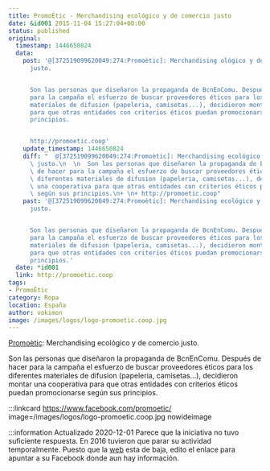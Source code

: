```yaml
---
title: PromoÉtic - Merchandising ecológico y de comercio justo
date: &id001 2015-11-04 15:27:04+00:00
status: published
original:
  timestamp: 1446650824
  data:
    post: '@[372519099620049:274:Promoètic]: Merchandising ológico y de comercio
      justo.


      Son las personas que diseñaron la propaganda de BcnEnComu. Después de hacer
      para la campaña el esfuerzo de buscar proveedores éticos para los diferentes
      materiales de difusion (papeleria, camisetas...), decidieron montar una cooperativa
      para que otras entidades con criterios éticos puedan promocionarse según sus
      principios.


      http://promoetic.coop'
    update_timestamp: 1446650824
    diff: "  @[372519099620049:274:Promoètic]: Merchandising ecológico y de comercio\
      \ justo.\n  \n  Son las personas que diseñaron la propaganda de BcnEnComu. Después\
      \ de hacer para la campaña el esfuerzo de buscar proveedores éticos para los\
      \ diferentes materiales de difusion (papeleria, camisetas...), decidieron montar\
      \ una cooperativa para que otras entidades con criterios éticos puedan promocionarse\
      \ según sus principios.\n+ \n+ http://promoetic.coop"
    past: '@[372519099620049:274:Promoètic]: Merchandising ecológico y de comercio
      justo.


      Son las personas que diseñaron la propaganda de BcnEnComu. Después de hacer
      para la campaña el esfuerzo de buscar proveedores éticos para los diferentes
      materiales de difusion (papeleria, camisetas...), decidieron montar una cooperativa
      para que otras entidades con criterios éticos puedan promocionarse según sus
      principios.'
  date: *id001
  link: http://promoetic.coop
tags:
- PromoÈtic
category: Ropa
location: España
author: vokimon
image: /images/logos/logo-promoetic.coop.jpg
---
```

[Promoètic](https://www.facebook.com/promoetic/): Merchandising ecológico y de comercio justo.

Son las personas que diseñaron la propaganda de BcnEnComu.
Después de hacer para la campaña el esfuerzo de buscar proveedores éticos
para los diferentes materiales de difusion (papeleria, camisetas...),
decidieron montar una cooperativa para que otras entidades con criterios éticos puedan promocionarse según sus principios.

:::linkcard https://www.facebook.com/promoetic/ image=/images/logos/logo-promoetic.coop.jpg nowideimage

:::information Actualizado 2020-12-01
	Parece que la iniciativa no tuvo suficiente respuesta.
	En 2016 tuvieron que parar su actividad temporalmente.
	Puesto que la [web](https://promoetic.coop) esta de baja,
	edito el enlace para
	apuntar a su Facebook donde aun hay información.


